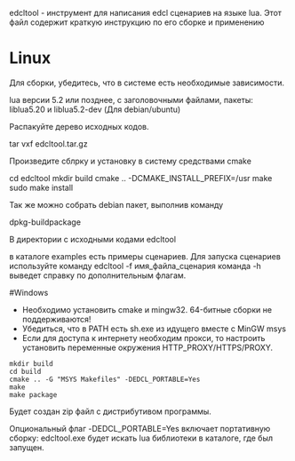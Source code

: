 edcltool - инструмент для написания edcl сценариев на языке lua.
Этот файл содержит краткую инструкцию по его сборке и применению


# Linux

Для сборки, убедитесь, что в системе есть необходимые зависимости.

lua версии 5.2 или позднее, с заголовочными файлами, пакеты:
liblua5.20 и liblua5.2-dev (Для debian/ubuntu)

Распакуйте дерево исходных кодов.

tar vxf edcltool.tar.gz

Произведите сблрку и установку в систему
средствами cmake

cd edcltool
mkdir build
cmake .. -DCMAKE_INSTALL_PREFIX=/usr
make
sudo make install

Так же можно собрать debian пакет, выполнив команду

dpkg-buildpackage

В директории с исходными кодами edcltool

в каталоге examples есть примеры сценариев. Для запуска сценариев используйте
команду edcltool -f имя_файла_сценария
команда -h выведет справку по дополнительным флагам.


#Windows

- Необходимо установить cmake и mingw32. 64-битные сборки не поддерживаются!
- Убедиться, что в PATH есть sh.exe из идущего вместе с MinGW msys
- Если для доступа к интернету необходим прокси, то настроить установить переменные окружения
HTTP_PROXY/HTTPS/PROXY.

```
mkdir build
cd build
cmake .. -G "MSYS Makefiles" -DEDCL_PORTABLE=Yes
make
make package
```
Будет создан zip файл с дистрибутивом программы.

Опциональный флаг -DEDCL_PORTABLE=Yes включает портативную сборку:
edcltool.exe будет искать lua библиотеки в каталоге, где был запущен.
